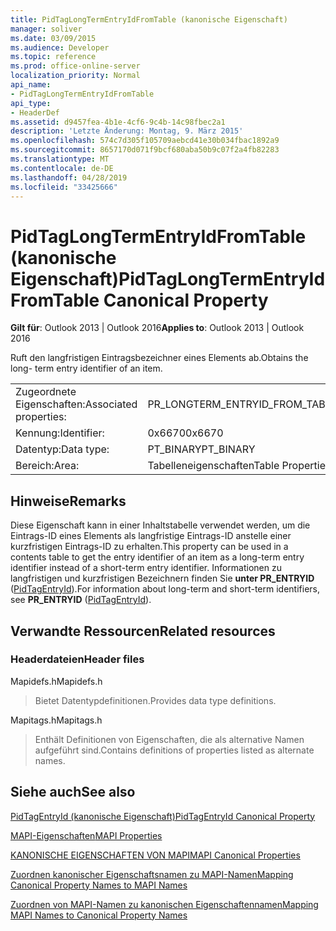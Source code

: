 ```yaml
---
title: PidTagLongTermEntryIdFromTable (kanonische Eigenschaft)
manager: soliver
ms.date: 03/09/2015
ms.audience: Developer
ms.topic: reference
ms.prod: office-online-server
localization_priority: Normal
api_name:
- PidTagLongTermEntryIdFromTable
api_type:
- HeaderDef
ms.assetid: d9457fea-4b1e-4cf6-9c4b-14c98fbec2a1
description: 'Letzte Änderung: Montag, 9. März 2015'
ms.openlocfilehash: 574c7d305f105709aebcd41e30b034fbac1892a9
ms.sourcegitcommit: 8657170d071f9bcf680aba50b9c07f2a4fb82283
ms.translationtype: MT
ms.contentlocale: de-DE
ms.lasthandoff: 04/28/2019
ms.locfileid: "33425666"
---
```

# <a name="pidtaglongtermentryidfromtable-canonical-property"></a><span data-ttu-id="706b2-103">PidTagLongTermEntryIdFromTable (kanonische Eigenschaft)</span><span class="sxs-lookup"><span data-stu-id="706b2-103">PidTagLongTermEntryIdFromTable Canonical Property</span></span>

  
  
<span data-ttu-id="706b2-104">**Gilt für**: Outlook 2013 | Outlook 2016</span><span class="sxs-lookup"><span data-stu-id="706b2-104">**Applies to**: Outlook 2013 | Outlook 2016</span></span> 
  
<span data-ttu-id="706b2-105">Ruft den langfristigen Eintragsbezeichner eines Elements ab.</span><span class="sxs-lookup"><span data-stu-id="706b2-105">Obtains the long- term entry identifier of an item.</span></span>
  
|||
|:-----|:-----|
|<span data-ttu-id="706b2-106">Zugeordnete Eigenschaften:</span><span class="sxs-lookup"><span data-stu-id="706b2-106">Associated properties:</span></span>  <br/> |<span data-ttu-id="706b2-107">PR_LONGTERM_ENTRYID_FROM_TABLE</span><span class="sxs-lookup"><span data-stu-id="706b2-107">PR_LONGTERM_ENTRYID_FROM_TABLE</span></span>  <br/> |
|<span data-ttu-id="706b2-108">Kennung:</span><span class="sxs-lookup"><span data-stu-id="706b2-108">Identifier:</span></span>  <br/> |<span data-ttu-id="706b2-109">0x6670</span><span class="sxs-lookup"><span data-stu-id="706b2-109">0x6670</span></span>  <br/> |
|<span data-ttu-id="706b2-110">Datentyp:</span><span class="sxs-lookup"><span data-stu-id="706b2-110">Data type:</span></span>  <br/> |<span data-ttu-id="706b2-111">PT_BINARY</span><span class="sxs-lookup"><span data-stu-id="706b2-111">PT_BINARY</span></span>  <br/> |
|<span data-ttu-id="706b2-112">Bereich:</span><span class="sxs-lookup"><span data-stu-id="706b2-112">Area:</span></span>  <br/> |<span data-ttu-id="706b2-113">Tabelleneigenschaften</span><span class="sxs-lookup"><span data-stu-id="706b2-113">Table Properties</span></span>  <br/> |
   
## <a name="remarks"></a><span data-ttu-id="706b2-114">Hinweise</span><span class="sxs-lookup"><span data-stu-id="706b2-114">Remarks</span></span>

<span data-ttu-id="706b2-115">Diese Eigenschaft kann in einer Inhaltstabelle verwendet werden, um die Eintrags-ID eines Elements als langfristige Eintrags-ID anstelle einer kurzfristigen Eintrags-ID zu erhalten.</span><span class="sxs-lookup"><span data-stu-id="706b2-115">This property can be used in a contents table to get the entry identifier of an item as a long-term entry identifier instead of a short-term entry identifier.</span></span> <span data-ttu-id="706b2-116">Informationen zu langfristigen und kurzfristigen Bezeichnern finden Sie **unter PR_ENTRYID** ([PidTagEntryId](pidtagentryid-canonical-property.md)).</span><span class="sxs-lookup"><span data-stu-id="706b2-116">For information about long-term and short-term identifiers, see **PR_ENTRYID** ([PidTagEntryId](pidtagentryid-canonical-property.md)).</span></span>
  
## <a name="related-resources"></a><span data-ttu-id="706b2-117">Verwandte Ressourcen</span><span class="sxs-lookup"><span data-stu-id="706b2-117">Related resources</span></span>

### <a name="header-files"></a><span data-ttu-id="706b2-118">Headerdateien</span><span class="sxs-lookup"><span data-stu-id="706b2-118">Header files</span></span>

<span data-ttu-id="706b2-119">Mapidefs.h</span><span class="sxs-lookup"><span data-stu-id="706b2-119">Mapidefs.h</span></span>
  
> <span data-ttu-id="706b2-120">Bietet Datentypdefinitionen.</span><span class="sxs-lookup"><span data-stu-id="706b2-120">Provides data type definitions.</span></span>
    
<span data-ttu-id="706b2-121">Mapitags.h</span><span class="sxs-lookup"><span data-stu-id="706b2-121">Mapitags.h</span></span>
  
> <span data-ttu-id="706b2-122">Enthält Definitionen von Eigenschaften, die als alternative Namen aufgeführt sind.</span><span class="sxs-lookup"><span data-stu-id="706b2-122">Contains definitions of properties listed as alternate names.</span></span>
    
## <a name="see-also"></a><span data-ttu-id="706b2-123">Siehe auch</span><span class="sxs-lookup"><span data-stu-id="706b2-123">See also</span></span>



[<span data-ttu-id="706b2-124">PidTagEntryId (kanonische Eigenschaft)</span><span class="sxs-lookup"><span data-stu-id="706b2-124">PidTagEntryId Canonical Property</span></span>](pidtagentryid-canonical-property.md)


[<span data-ttu-id="706b2-125">MAPI-Eigenschaften</span><span class="sxs-lookup"><span data-stu-id="706b2-125">MAPI Properties</span></span>](mapi-properties.md)
  
[<span data-ttu-id="706b2-126">KANONISCHE EIGENSCHAFTEN VON MAPI</span><span class="sxs-lookup"><span data-stu-id="706b2-126">MAPI Canonical Properties</span></span>](mapi-canonical-properties.md)
  
[<span data-ttu-id="706b2-127">Zuordnen kanonischer Eigenschaftsnamen zu MAPI-Namen</span><span class="sxs-lookup"><span data-stu-id="706b2-127">Mapping Canonical Property Names to MAPI Names</span></span>](mapping-canonical-property-names-to-mapi-names.md)
  
[<span data-ttu-id="706b2-128">Zuordnen von MAPI-Namen zu kanonischen Eigenschaftennamen</span><span class="sxs-lookup"><span data-stu-id="706b2-128">Mapping MAPI Names to Canonical Property Names</span></span>](mapping-mapi-names-to-canonical-property-names.md)

